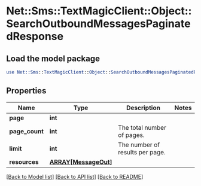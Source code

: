 # Net::Sms::TextMagicClient::Object::SearchOutboundMessagesPaginatedResponse

## Load the model package
```perl
use Net::Sms::TextMagicClient::Object::SearchOutboundMessagesPaginatedResponse;
```

## Properties
Name | Type | Description | Notes
------------ | ------------- | ------------- | -------------
**page** | **int** |  | 
**page_count** | **int** | The total number of pages. | 
**limit** | **int** | The number of results per page. | 
**resources** | [**ARRAY[MessageOut]**](MessageOut.md) |  | 

[[Back to Model list]](../README.md#documentation-for-models) [[Back to API list]](../README.md#documentation-for-api-endpoints) [[Back to README]](../README.md)


